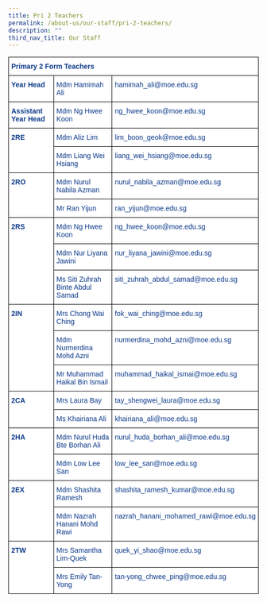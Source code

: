 ```yaml
---
title: Pri 2 Teachers
permalink: /about-us/our-staff/pri-2-teachers/
description: ""
third_nav_title: Our Staff
---
```

<style type="text/css">
.tg  {border-collapse:collapse;border-spacing:0;}
.tg td{border-color:black;border-style:solid;border-width:1px;font-family:Arial, sans-serif;font-size:14px;
  overflow:hidden;padding:10px 5px;word-break:normal;}
.tg th{border-color:black;border-style:solid;border-width:1px;font-family:Arial, sans-serif;font-size:14px;
  font-weight:normal;overflow:hidden;padding:10px 5px;word-break:normal;}
.tg .tg-ifvt{background-color:#FFF;color:#0C3989;font-weight:bold;text-align:left;vertical-align:top}
.tg .tg-vvbc{background-color:#FFF;color:#0C3989;text-align:left;vertical-align:top}
</style>
<table class="tg">
<thead>
  <tr>
    <th class="tg-ifvt" colspan="3" style="border: 1px solid black">Primary 2 Form Teachers</th>
  </tr>
</thead>
<tbody>
  <tr>
    <td class="tg-ifvt" style="border: 1px solid black"><b>Year Head</b></td>
    <td class="tg-vvbc" style="border: 1px solid black"><span style="font-weight:400;color:#0C3989">Mdm Hamimah Ali</span></td>
    <td class="tg-vvbc" style="border: 1px solid black"><span style="font-weight:400;color:#0C3989">hamimah_ali@moe.edu.sg</span></td>
  </tr>
  <tr>
    <td class="tg-ifvt" style="border: 1px solid black"><b>Assistant Year Head</b></td>
    <td class="tg-vvbc" style="border: 1px solid black"><span style="font-weight:400;color:#0C3989">Mdm Ng Hwee Koon</span></td>
    <td class="tg-vvbc" style="border: 1px solid black"><span style="font-weight:400;color:#0C3989">ng_hwee_koon@moe.edu.sg</span></td>
  </tr>
  <tr>
    <td class="tg-ifvt" rowspan="2" style="border: 1px solid black"><b>2RE</b></td>
    <td class="tg-vvbc" style="border: 1px solid black">Mdm Aliz Lim</td>
    <td class="tg-vvbc" style="border: 1px solid black">lim_boon_geok@moe.edu.sg</td>
  </tr>
  <tr>
    <td class="tg-vvbc" style="border: 1px solid black">Mdm Liang Wei Hsiang</td>
    <td class="tg-vvbc" style="border: 1px solid black">liang_wei_hsiang@moe.edu.sg</td>
  </tr>
  <tr>
    <td class="tg-ifvt" rowspan="2" style="border: 1px solid black"><b>2RO</b></td>
    <td class="tg-vvbc" style="border: 1px solid black">Mdm Nurul Nabila Azman</td>
    <td class="tg-vvbc" style="border: 1px solid black">nurul_nabila_azman@moe.edu.sg</td>
  </tr>
  <tr>
    <td class="tg-vvbc" style="border: 1px solid black"><span style="font-weight:400;color:#0C3989">Mr Ran Yijun</span></td>
    <td class="tg-vvbc" style="border: 1px solid black"><span style="font-weight:400;color:#0C3989">ran_yijun@moe.edu.sg</span></td>
  </tr>
  <tr>
    <td class="tg-ifvt" rowspan="3" style="border: 1px solid black"><b>2RS</b></td>
    <td class="tg-vvbc" style="border: 1px solid black"><span style="font-weight:400;color:#0C3989">Mdm Ng Hwee Koon</span></td>
    <td class="tg-vvbc" style="border: 1px solid black"><span style="font-weight:400;color:#0C3989">ng_hwee_koon@moe.edu.sg</span></td>
  </tr>
  <tr>
    <td class="tg-vvbc" style="border: 1px solid black">Mdm Nur Liyana Jawini</td>
    <td class="tg-vvbc" style="border: 1px solid black">nur_liyana_jawini@moe.edu.sg</td>
  </tr>
	<tr>
    <td class="tg-vvbc" style="border: 1px solid black">Ms Siti Zuhrah Binte Abdul Samad</td>
    <td class="tg-vvbc" style="border: 1px solid black">siti_zuhrah_abdul_samad@moe.edu.sg</td>
  </tr>
  <tr>
    <td class="tg-ifvt" rowspan="3" style="border: 1px solid black"><b>2IN</b></td>
    <td class="tg-vvbc" style="border: 1px solid black">Mrs Chong Wai Ching</td>
    <td class="tg-vvbc" style="border: 1px solid black">fok_wai_ching@moe.edu.sg</td>
  </tr>
  <tr>
    <td class="tg-vvbc" style="border: 1px solid black">Mdm Nurmerdina Mohd Azni</td>
    <td class="tg-vvbc" style="border: 1px solid black">nurmerdina_mohd_azni@moe.edu.sg</td>
  </tr>
	 <tr>
    <td class="tg-vvbc" style="border: 1px solid black">Mr Muhammad Haikal Bin Ismail</td>
    <td class="tg-vvbc" style="border: 1px solid black">muhammad_haikal_ismai@moe.edu.sg</td>
  </tr>
  <tr>
    <td class="tg-ifvt" rowspan="2" style="border: 1px solid black"><b>2CA</b></td>
    <td class="tg-vvbc" style="border: 1px solid black">Mrs Laura Bay</td>
    <td class="tg-vvbc" style="border: 1px solid black">tay_shengwei_laura@moe.edu.sg</td>
  </tr>
  <tr>
    <td class="tg-vvbc" style="border: 1px solid black"><span style="font-weight:400;color:#0C3989">Ms Khairiana Ali</span></td>
    <td class="tg-vvbc" style="border: 1px solid black"><span style="font-weight:400;color:#0C3989">khairiana_ali@moe.edu.sg</span></td>
  </tr>
  <tr>
    <td class="tg-ifvt" rowspan="2" style="border: 1px solid black"><b>2HA</b></td>
    <td class="tg-vvbc" style="border: 1px solid black">Mdm Nurul Huda Bte Borhan Ali</td>
    <td class="tg-vvbc" style="border: 1px solid black">nurul_huda_borhan_ali@moe.edu.sg</td>
  </tr>
  <tr>
    <td class="tg-vvbc" style="border: 1px solid black">Mdm Low Lee San</td>
    <td class="tg-vvbc" style="border: 1px solid black">low_lee_san@moe.edu.sg</td>
  </tr>
  <tr>
    <td class="tg-ifvt" rowspan="2" style="border: 1px solid black"><b>2EX</b></td>
    <td class="tg-vvbc" style="border: 1px solid black"><span style="font-weight:400;color:#0C3989">Mdm Shashita Ramesh</span></td>
    <td class="tg-vvbc" style="border: 1px solid black"><span style="font-weight:400;color:#0C3989">shashita_ramesh_kumar@moe.edu.sg</span></td>
  </tr>
  <tr>
    <td class="tg-vvbc" style="border: 1px solid black">Mdm Nazrah Hanani Mohd Rawi</td>
    <td class="tg-vvbc" style="border: 1px solid black">nazrah_hanani_mohamed_rawi@moe.edu.sg</td>
  </tr>
  <tr>
    <td class="tg-ifvt" rowspan="2" style="border: 1px solid black"><b>2TW</b></td>
    <td class="tg-vvbc" style="border: 1px solid black">Mrs Samantha Lim-Quek</td>
    <td class="tg-vvbc" style="border: 1px solid black">quek_yi_shao@moe.edu.sg</td>
  </tr>
  <tr>
    <td class="tg-vvbc" style="border: 1px solid black"><span style="font-weight:400;color:#0C3989">Mrs Emily Tan-Yong</span></td>
    <td class="tg-vvbc" style="border: 1px solid black"><span style="font-weight:400;color:#0C3989">tan-yong_chwee_ping@moe.edu.sg</span></td>
  </tr>
</tbody>
</table>